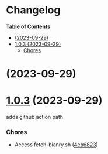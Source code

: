 # Changelog

<!-- START doctoc generated TOC please keep comment here to allow auto update -->
<!-- DON'T EDIT THIS SECTION, INSTEAD RE-RUN doctoc TO UPDATE -->

**Table of Contents**

- [ (2023-09-29)](#2023-09-29)
- [1.0.3 (2023-09-29)](#103-2023-09-29)
  - [Chores](#chores)

<!-- END doctoc generated TOC please keep comment here to allow auto update -->

# [](https://github.com/imrushi/markdown-or-hugo-to-medium/compare/v1.0.3...v) (2023-09-29)

# [1.0.3](https://github.com/imrushi/markdown-or-hugo-to-medium/compare/4eb68230fab51692799275b427f42e724403d662...v1.0.3) (2023-09-29)

adds github action path

### Chores

- Access fetch-bianry.sh ([4eb6823](https://github.com/imrushi/markdown-or-hugo-to-medium/commit/4eb68230fab51692799275b427f42e724403d662))
